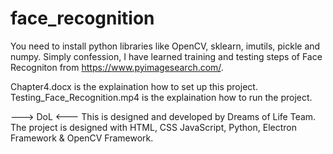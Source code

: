 # face_recognition
You need to install python libraries like OpenCV, sklearn, imutils, pickle and numpy.
Simply confession, I have learned training and testing steps of Face Recogniton from https://www.pyimagesearch.com/.

Chapter4.docx is the explaination how to set up this project.
Testing_Face_Recognition.mp4 is the explaination how to run the project.

---> DoL <--- This is designed and developed by Dreams of Life Team. The project is designed with HTML, CSS JavaScript, Python, Electron Framework & OpenCV Framework.
